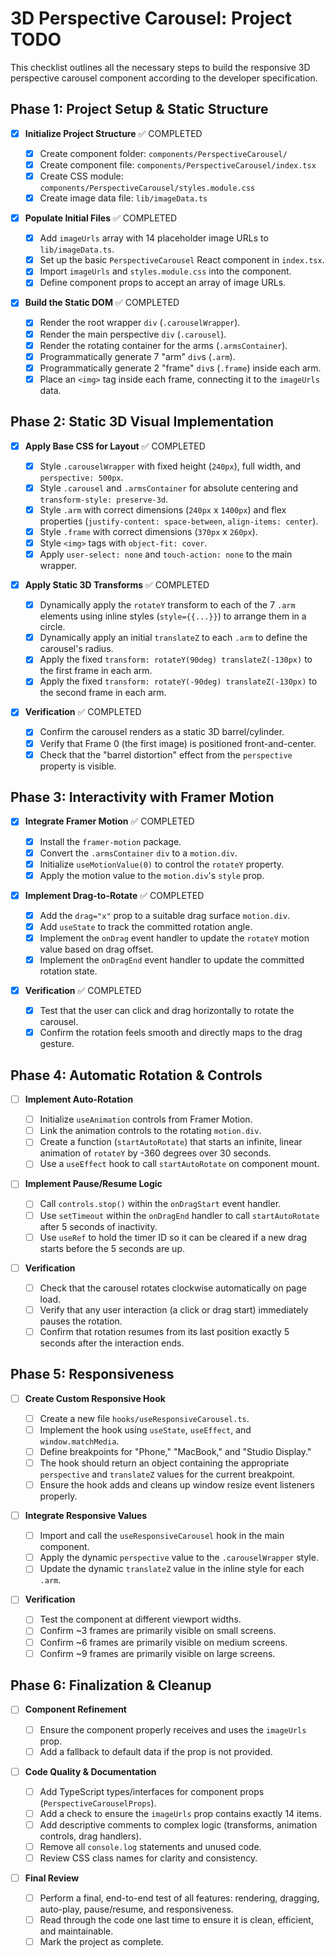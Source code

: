 # 3D Perspective Carousel: Project TODO

This checklist outlines all the necessary steps to build the responsive 3D perspective carousel component according to the developer specification.

## Phase 1: Project Setup & Static Structure

- [x] **Initialize Project Structure** ✅ COMPLETED

  - [x] Create component folder: `components/PerspectiveCarousel/`
  - [x] Create component file: `components/PerspectiveCarousel/index.tsx`
  - [x] Create CSS module: `components/PerspectiveCarousel/styles.module.css`
  - [x] Create image data file: `lib/imageData.ts`

- [x] **Populate Initial Files** ✅ COMPLETED

  - [x] Add `imageUrls` array with 14 placeholder image URLs to `lib/imageData.ts`.
  - [x] Set up the basic `PerspectiveCarousel` React component in `index.tsx`.
  - [x] Import `imageUrls` and `styles.module.css` into the component.
  - [x] Define component props to accept an array of image URLs.

- [x] **Build the Static DOM** ✅ COMPLETED
  - [x] Render the root wrapper `div` (`.carouselWrapper`).
  - [x] Render the main perspective `div` (`.carousel`).
  - [x] Render the rotating container for the arms (`.armsContainer`).
  - [x] Programmatically generate 7 "arm" `div`s (`.arm`).
  - [x] Programmatically generate 2 "frame" `div`s (`.frame`) inside each arm.
  - [x] Place an `<img>` tag inside each frame, connecting it to the `imageUrls` data.

## Phase 2: Static 3D Visual Implementation

- [x] **Apply Base CSS for Layout** ✅ COMPLETED

  - [x] Style `.carouselWrapper` with fixed height (`240px`), full width, and `perspective: 500px`.
  - [x] Style `.carousel` and `.armsContainer` for absolute centering and `transform-style: preserve-3d`.
  - [x] Style `.arm` with correct dimensions (`240px` x `1400px`) and flex properties (`justify-content: space-between`, `align-items: center`).
  - [x] Style `.frame` with correct dimensions (`370px` x `260px`).
  - [x] Style `<img>` tags with `object-fit: cover`.
  - [x] Apply `user-select: none` and `touch-action: none` to the main wrapper.

- [x] **Apply Static 3D Transforms** ✅ COMPLETED

  - [x] Dynamically apply the `rotateY` transform to each of the 7 `.arm` elements using inline styles (`style={{...}}`) to arrange them in a circle.
  - [x] Dynamically apply an initial `translateZ` to each `.arm` to define the carousel's radius.
  - [x] Apply the fixed `transform: rotateY(90deg) translateZ(-130px)` to the first frame in each arm.
  - [x] Apply the fixed `transform: rotateY(-90deg) translateZ(-130px)` to the second frame in each arm.

- [x] **Verification** ✅ COMPLETED
  - [x] Confirm the carousel renders as a static 3D barrel/cylinder.
  - [x] Verify that Frame 0 (the first image) is positioned front-and-center.
  - [x] Check that the "barrel distortion" effect from the `perspective` property is visible.

## Phase 3: Interactivity with Framer Motion

- [x] **Integrate Framer Motion** ✅ COMPLETED

  - [x] Install the `framer-motion` package.
  - [x] Convert the `.armsContainer` `div` to a `motion.div`.
  - [x] Initialize `useMotionValue(0)` to control the `rotateY` property.
  - [x] Apply the motion value to the `motion.div`'s `style` prop.

- [x] **Implement Drag-to-Rotate** ✅ COMPLETED

  - [x] Add the `drag="x"` prop to a suitable drag surface `motion.div`.
  - [x] Add `useState` to track the committed rotation angle.
  - [x] Implement the `onDrag` event handler to update the `rotateY` motion value based on drag offset.
  - [x] Implement the `onDragEnd` event handler to update the committed rotation state.

- [x] **Verification** ✅ COMPLETED
  - [x] Test that the user can click and drag horizontally to rotate the carousel.
  - [x] Confirm the rotation feels smooth and directly maps to the drag gesture.

## Phase 4: Automatic Rotation & Controls

- [ ] **Implement Auto-Rotation**

  - [ ] Initialize `useAnimation` controls from Framer Motion.
  - [ ] Link the animation controls to the rotating `motion.div`.
  - [ ] Create a function (`startAutoRotate`) that starts an infinite, linear animation of `rotateY` by -360 degrees over 30 seconds.
  - [ ] Use a `useEffect` hook to call `startAutoRotate` on component mount.

- [ ] **Implement Pause/Resume Logic**

  - [ ] Call `controls.stop()` within the `onDragStart` event handler.
  - [ ] Use `setTimeout` within the `onDragEnd` handler to call `startAutoRotate` after 5 seconds of inactivity.
  - [ ] Use `useRef` to hold the timer ID so it can be cleared if a new drag starts before the 5 seconds are up.

- [ ] **Verification**
  - [ ] Check that the carousel rotates clockwise automatically on page load.
  - [ ] Verify that any user interaction (a click or drag start) immediately pauses the rotation.
  - [ ] Confirm that rotation resumes from its last position exactly 5 seconds after the interaction ends.

## Phase 5: Responsiveness

- [ ] **Create Custom Responsive Hook**

  - [ ] Create a new file `hooks/useResponsiveCarousel.ts`.
  - [ ] Implement the hook using `useState`, `useEffect`, and `window.matchMedia`.
  - [ ] Define breakpoints for "Phone," "MacBook," and "Studio Display."
  - [ ] The hook should return an object containing the appropriate `perspective` and `translateZ` values for the current breakpoint.
  - [ ] Ensure the hook adds and cleans up window resize event listeners properly.

- [ ] **Integrate Responsive Values**

  - [ ] Import and call the `useResponsiveCarousel` hook in the main component.
  - [ ] Apply the dynamic `perspective` value to the `.carouselWrapper` style.
  - [ ] Update the dynamic `translateZ` value in the inline style for each `.arm`.

- [ ] **Verification**
  - [ ] Test the component at different viewport widths.
  - [ ] Confirm ~3 frames are primarily visible on small screens.
  - [ ] Confirm ~6 frames are primarily visible on medium screens.
  - [ ] Confirm ~9 frames are primarily visible on large screens.

## Phase 6: Finalization & Cleanup

- [ ] **Component Refinement**

  - [ ] Ensure the component properly receives and uses the `imageUrls` prop.
  - [ ] Add a fallback to default data if the prop is not provided.

- [ ] **Code Quality & Documentation**

  - [ ] Add TypeScript types/interfaces for component props (`PerspectiveCarouselProps`).
  - [ ] Add a check to ensure the `imageUrls` prop contains exactly 14 items.
  - [ ] Add descriptive comments to complex logic (transforms, animation controls, drag handlers).
  - [ ] Remove all `console.log` statements and unused code.
  - [ ] Review CSS class names for clarity and consistency.

- [ ] **Final Review**
  - [ ] Perform a final, end-to-end test of all features: rendering, dragging, auto-play, pause/resume, and responsiveness.
  - [ ] Read through the code one last time to ensure it is clean, efficient, and maintainable.
  - [ ] Mark the project as complete.
